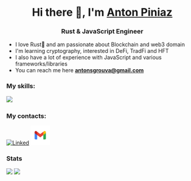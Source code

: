 <h1 align="center">Hi there 👋, I'm <a href="https://www.linkedin.com/in/anton-piniaz-446551175/" target="_blank">Anton Piniaz</a></h1>
<h3 align="center">Rust & JavaScript Engineer </h3>

- I love Rust🦀 and am passionate about Blockchain and web3 domain
- I'm learning cryptography, interested in DeFi, TradFi and HFT
- I also have a lot of experience with JavaScript and various frameworks/libraries
- You can reach me here **antonsgrouva@gmail.com**

<h3>My skills:</h3>
<p dir="auto">
  <a href="https://skillicons.dev">
    <img src="https://skillicons.dev/icons?i=rust,js,ts,nodejs,mysql,postgres,mongodb,graphql,react,nextjs,redux,tailwind,wasm,git,kubernetes,docker,linux,aws,html,css" style="max-width: 100%;" />
  </a>
</p>
<div class="markdown-heading" dir="auto"><h3 class="heading-element" dir="auto">My contacts:</h3></div>
<p dir="auto">
<a href="https://www.linkedin.com/in/anton-piniaz-446551175/" rel="nofollow"><img src="https://raw.githubusercontent.com/rahuldkjain/github-profile-readme-generator/master/src/images/icons/Social/linked-in-alt.svg" alt="Linked" width="45" height="45" style="max-width: 100%;"></a>
<a href="mailto:antonsgrouva@gmail.com"><img src="https://raw.githubusercontent.com/timche/gmail-desktop/main/media/icon.svg" width="50" height="50" style="max-width: 100%;" alt="Gmail"></a>
</p>

### Stats

<div>
  <img height="135px" src="https://github-readme-stats.vercel.app/api?username=AntonPiniaz&theme=nord&show_icons=true&hide_title=true&hide_border=true&hide_rank=true&include_all_commits=true&count_private=true&line_height=21">
  <img height="135px" src="https://github-readme-stats.vercel.app/api/top-langs/?username=AntonPiniaz&theme=nord&&hide_title=true&hide_border=true&layout=compact&langs_count=8">
</div>
